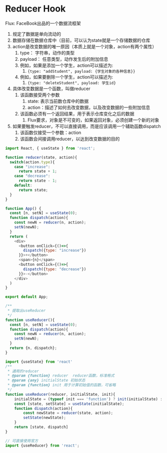 # Reducer Hook

Flux: FaceBook出品的一个数据流框架

1. 规定了数据是单向流动的
2. 数据存储在数据仓库中（目前，可以认为state就是一个存储数据的仓库
3. action是改变数据的唯一原因（本质上就是一个对象，action有两个属性）
    1. type： 字符串，动作的类型
    2. payload： 任意类型，动作发生后的附加信息
    3. 例如，如果是添加一个学生，action可以描述为:
        1. ```{type: "addStudent", payload: {学生对象的各种信息}}```
    4. 例如，如果要删除一个学生，action可以描述为:
        1. ```{type: "deleteStudent", payload: 学生id}```
4. 具体改变数据是一个函数，叫做reducer
    1. 该函数接受两个参数
        1. state: 表示当前数仓库中的数据
        2. action：描述了如何去改变数据，以及改变数据的一些附加信息
    2. 该函数必须有一个返回结果，用于表示仓库变化之后的数据
        1. Flux要求，对象是不可变的，如果返回对象，必须创建一个新的对象
5. 如果要触发reducer，不可以直接调用，而是应该调用一个辅助函数dispatch
    1. 该函数仅接受一个参数：action
    2. 该函数会间接调用reducer，以达到改变数据的目的




```js
import React, { useState } from 'react';

function reducer(state, action){
  switch(action.type){
    case "increase":
      return state + 1;
    case "decrease":
      return state - 1;
    default:
      return state;
  }
}

function App() {
  const [n, setN] = useState(0);
  function dispatch(action){
    const newN = reducer(n, action);
    setN(newN);
  }
  return (
    <div>
      <button onClick={()=>{
        dispatch({type: "increase"})
      }}>+</button>
      <span>{n}</span>
      <button onClick={()=>{
        dispatch({type: "decrease"})
      }}>-</button>
    </div>
  )
}

export default App;
```

```js
/**
 * 提取出useReducer
 */
function useReducer(){
  const [n, setN] = useState(0);
  function dispatch(action){
    const newN = reducer(n, action);
    setN(newN);
  }
  return {n, dispatch};
}
```

```js
import {useState} from 'react'
/**
 * 通用的reducer
 * @param {function} reducer  reducer函数，标准格式
 * @param {any} initialState 初始状态
 * @param {function} init 用于计算初始值的函数，可省略
 */
function useReducer(reducer, initialState, init){
    initialState = (typeof init === 'function') ? init(initialState) : initialState;
    const [state, setState] = useState(initialState);
    function dispatch(action){
        const newState = reducer(state, action);
        setState(newState);
    }
    return [state, dispatch]
}
```

```js
// 可直接使用官方
import {useReducer} from 'react';
```
